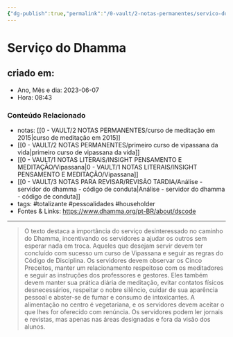 ```yaml
---
{"dg-publish":true,"permalink":"/0-vault/2-notas-permanentes/servico-do-dhamma/","tags":["permanente","totalizante","pessoalidades","householder"],"dgHomeLink":true,"dgShowLocalGraph":true,"dgShowFileTree":true,"dgEnableSearch":true}
---
```


# Serviço do Dhamma

## criado em: 
-  Ano, Mês e dia: 2023-06-07
- Hora: 08:43

### Conteúdo Relacionado
- notas: [[0 - VAULT/2 NOTAS PERMANENTES/curso de meditação em 2015\|curso de meditação em 2015]]
- [[0 - VAULT/2 NOTAS PERMANENTES/primeiro curso de vipassana da vida\|primeiro curso de vipassana da vida]]
- [[0 - VAULT/1 NOTAS LITERAIS/INSIGHT PENSAMENTO E MEDITAÇÃO/Vipassana\|0 - VAULT/1 NOTAS LITERAIS/INSIGHT PENSAMENTO E MEDITAÇÃO/Vipassana]]
- [[0 - VAULT/3 NOTAS PARA REVISAR/REVISÃO TARDIA/Análise - servidor do dhamma - código de conduta\|Análise - servidor do dhamma - código de conduta]]
- tags: #totalizante #pessoalidades #householder 
- Fontes & Links:  https://www.dhamma.org/pt-BR/about/dscode
---

> O texto destaca a importância do serviço desinteressado no caminho do Dhamma, incentivando os servidores a ajudar os outros sem esperar nada em troca. 
> Aqueles que desejam servir devem ter concluído com sucesso um curso de Vipassana e seguir as regras do Código de Disciplina. 
> Os servidores devem observar os Cinco Preceitos, manter um relacionamento respeitoso com os meditadores e seguir as instruções dos professores e gestores. Eles também devem manter sua prática diária de meditação, evitar contatos físicos desnecessários, respeitar o nobre silêncio, cuidar de sua aparência pessoal e abster-se de fumar e consumo de intoxicantes. A alimentação no centro é vegetariana, e os servidores devem aceitar o que lhes for oferecido com renúncia. 
> Os servidores podem ler jornais e revistas, mas apenas nas áreas designadas e fora da visão dos alunos.

